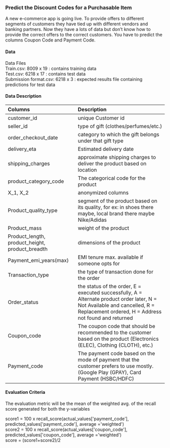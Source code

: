 ### Predict the Discount Codes for a Purchasable Item

A new e-commerce app is going live. To provide offers to different segments of customers they have tied up with different vendors and banking partners. Now they have a lots of data but don’t know how to provide the correct offers to the correct customers. You have to predict the columns Coupon Code and Payment Code.
  
#### Data
Data Files  
Train.csv: 8009 x 19 : contains training data  
Test.csv: 6218 x 17 : contains test data  
Submission format.csv: 6218 x 3 : expected results file containing predictions for test data  

#### Data Description

| Columns | Description |
| :--- | :--- |
| customer_id | unique Customer id |
| seller_id | type of gift (clothes/perfumes/etc.) |
| order_checkout_date | category to which the gift belongs under that gift type |
| delivery_eta | Estimated delivery date |
| shipping_charges | approximate shipping charges to deliver the product based on location |
| product_category_code | The categorical code for the product |
| X_1, X_2 | anonymized columns |
| Product_quality_type | segment of the product based on its quality, for ex: in shoes there maybe, local brand there maybe Nike/Adidas |
| Product_mass | weight of the product |
| Product_length, product_height, product_breadth | dimensions of the product |
| Payment_emi_years(max) | EMI tenure max. available if someone opts for |
| Transaction_type | the type of transaction done for the order |
| Order_status | the status of the order, E = executed successfully, A = Alternate product order later, N = Not Available and cancelled, R = Replacement ordered, H = Address not found and returned |
| Coupon_code | The coupon code that should be recommended to the customer based on the product (Electronics (ELEC), Clothing (CLOTH), etc.) |
| Payment_code | The payment code based on the mode of payment that the customer prefers to use mostly. (Google Play (GPAY), Card Payment (HSBC/HDFC) |
	
#### Evaluation Criteria
The evaluation metric will be the mean of the weighted avg. of the recall score generated for both the y-variables 

score1 = 100 x recall\_score(actual\_values['payment\_code'], predicted\_values['payment\_code'], average ='weighted')  
score2 = 100 x recall\_score(actual\_values['coupon\_code'], predicted\_values['coupon\_code'], average ='weighted')  
score = (score1+score2)/2
